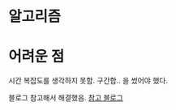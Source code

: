 # 알고리즘

# 어려운 점

시간 복잡도를 생각하지 못함. 구간합.. 을 썼어야 했다.

블로그 참고해서 해결했음.
[참고 블로그](https://chanhuiseok.github.io/posts/baek-19/)